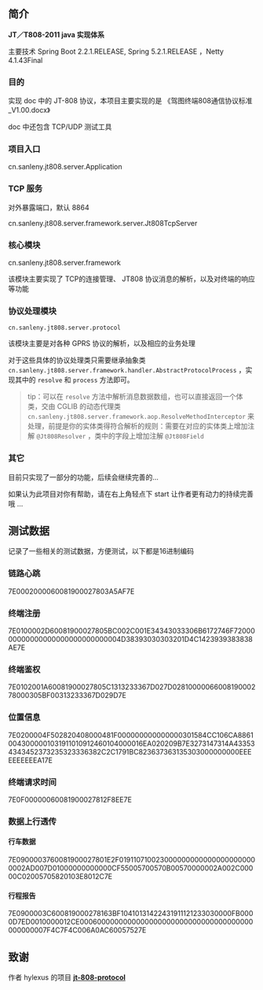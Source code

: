## 简介

**JT／T808-2011   java 实现体系**   

主要技术 Spring Boot 2.2.1.RELEASE,  Spring 5.2.1.RELEASE ，Netty  4.1.43Final  

### 目的

实现 doc 中的 JT-808 协议，本项目主要实现的是 《驾图终端808通信协议标准_V1.00.docx》

doc 中还包含 TCP/UDP 测试工具

### 项目入口

cn.sanleny.jt808.server.Application

### TCP 服务

对外暴露端口，默认 8864 

cn.sanleny.jt808.server.framework.server.Jt808TcpServer

### 核心模块

cn.sanleny.jt808.server.framework

该模块主要实现了 TCP的连接管理、 JT808 协议消息的解析，以及对终端的响应等功能

### 协议处理模块

`cn.sanleny.jt808.server.protocol`

该模块主要是对各种 GPRS 协议的解析，以及相应的业务处理

对于这些具体的协议处理类只需要继承抽象类 `cn.sanleny.jt808.server.framework.handler.AbstractProtocolProcess` ，实现其中的 `resolve` 和 `process` 方法即可。

> tip：可以在 `resolve` 方法中解析消息数据数组，也可以直接返回一个体类，交由 CGLIB 的动态代理类 `cn.sanleny.jt808.server.framework.aop.ResolveMethodInterceptor`   来处理，前提是你的实体类得符合解析的规则：需要在对应的实体类上增加注解 `@Jt808Resolver` ，类中的字段上增加注解  `@Jt808Field`



### 其它

目前只实现了一部分的功能，后续会继续完善的...

如果认为此项目对你有帮助，请在右上角轻点下 start 让作者更有动力的持续完善哦 ...

## 测试数据

记录了一些相关的测试数据，方便测试，以下都是16进制编码

### 链路心跳

7E0002000060081900027803A5AF7E

### 终端注册

7E0100002D60081900027805BC002C001E34343033306B6172746F7200000000000000000000000000004D38393030303201D4C1423939383838AE7E

### 终端鉴权

7E0102001A60081900027805C1313233367D027D0281000006600819000278000305BF00313233367D029D7E

### 位置信息 

7E0200004F502820408000481F000000000000000301584CC106CA88610043000001031911010912460104000016EA020209B7E3273147314A433534343452373235323336382C2C1791BC823637363135303000000000EEEEEEEEEEA17E

### 终端请求时间

7E0F00000060081900027812F8EE7E

### 数据上行透传

#### 行车数据
7E0900003760081900027801E2F0191107100230000000000000000000000002AD007D01000000000000CF55005700570B00570000002A002C00000C02005705820103E8012C7E

#### 行程报告
7E0900003C600819000278163BF10410131422431911121233030000FB0000D7ED0010000012CE0006000000000000000000000000000000000000000000007F4C7F4C006A0AC60057527E



## 致谢

作者 hylexus  的项目 **[jt-808-protocol](https://github.com/hylexus/jt-808-protocol)**